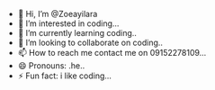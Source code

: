 - 👋 Hi, I’m @Zoeayilara
- 👀 I’m interested in coding...
- 🌱 I’m currently learning coding..
- 💞️ I’m looking to collaborate on coding..
- 📫 How to reach me contact me on 09152278109...
- 😄 Pronouns: .he..
- ⚡ Fun fact: i like coding...

<!---
Zoeayilara/Zoeayilara is a ✨ special ✨ repository because its `README.md` (this file) appears on your GitHub profile.
You can click the Preview link to take a look at your changes.
--->

